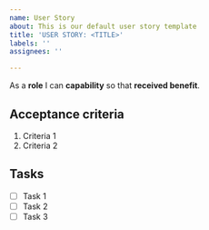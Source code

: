 ```yaml
---
name: User Story
about: This is our default user story template
title: 'USER STORY: <TITLE>'
labels: ''
assignees: ''

---
```


As a **role** I can **capability** so that **received benefit**.

## Acceptance criteria
1. Criteria 1
2. Criteria 2

## Tasks
- [ ] Task 1
- [ ] Task 2
- [ ] Task 3
